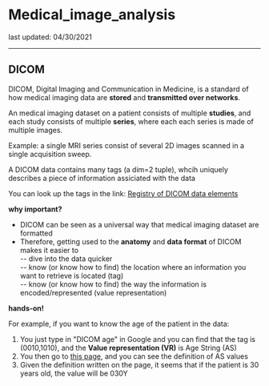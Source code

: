 # Medical_image_analysis

last updated: 04/30/2021

---

## DICOM

DICOM, Digital Imaging and Communication in Medicine, is a standard of how medical imaging data are **stored** and **transmitted over networks**.

An medical imaging dataset on a patient consists of multiple **studies**, and each study consists of multiple **series**, where each each series is made of multiple images.

Example: a single MRI series consist of several 2D images scanned in a single acquisition sweep.

A DICOM data contains many tags (a dim=2 tuple), whcih uniquely describes a piece of information assiciated with the data

You can look up the tags in the link: [Registry of DICOM data elements](http://dicom.nema.org/medical/dicom/2020a/output/chtml/part06/chapter_6.html)

 
**why important?**
  
- DICOM can be seen as a universal way that medical imaging dataset are formatted
- Therefore, getting used to the **anatomy** and **data format** of DICOM makes it easier to\
  -- dive into the data quicker\
  -- know (or know how to find) the location where an information you want to retrieve is located (tag)\
  -- know (or know how to find) the way the information is encoded/represented (value representation)

**hands-on!**

For example, if you want to know the age of the patient in the data:

1. You just type in "DICOM age" in Google and you can find that the tag is (0010,1010), and the **Value representation (VR)** is Age String (AS)
2. You then go to [this page](http://dicom.nema.org/dicom/2013/output/chtml/part05/sect_6.2.html), and you can see the definition of AS values
3. Given the definition written on the page, it seems that if the patient is 30 years old, the value will be 030Y


## 
